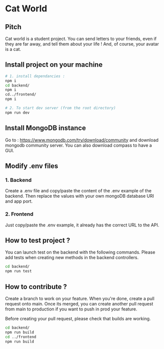# Cat World

## Pitch

Cat world is a student project. You can send letters to your friends, even if they are far away, and tell them about your life ! And, of course, your avatar is a cat.

## Install project on your machine

```bash
# 1. install dependancies :
npm i
cd backend/
npm i
cd../frontend/
npm i

# 2. To start dev server (from the root directory)
npm run dev
```

## Install MongoDB instance

Go to : https://www.mongodb.com/try/download/community and download mongodb community server. You can also download compass to have a GUI.

## Modify .env files

### 1. Backend

Create a .env file and copy/paste the content of the .env example of the backend. Then replace the values with your own mongoDB database URI and app port.

### 2. Frontend

Just copy/paste the .env example, it already has the correct URL to the API.

## How to test project ?

You can launch test on the backend with the following commands. Please add tests when creating new methods in the backend controllers.

```bash
cd backend/
npm run test
```

## How to contribute ?

Create a branch to work on your feature. When you're done, create a pull request onto main. Once its merged, you can create another pull request from main to production if you want to push in prod your feature.

Before creating your pull request, please check that builds are working.

```bash
cd backend/
npm run build
cd ../frontend
npm run build
```
